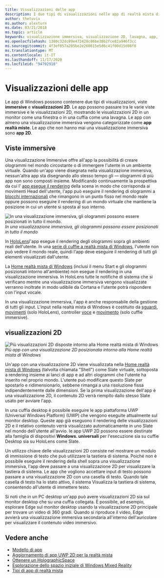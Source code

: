 ```yaml
---
title: Visualizzazioni delle app
description: I due tipi di visualizzazioni nelle app di realtà mista di Windows sono viste immersive e visualizzazioni 2D.
author: thetuvix
ms.author: alexturn
ms.date: 03/21/2018
ms.topic: article
keywords: visualizzazione immersiva, visualizzazione 2D, lavagna, app, cuffie per realtà mista, cuffie con realtà mista di Windows, auricolare realtà virtuale, HoloLens, MRTK, Toolkit realtà mista
ms.openlocfilehash: 1380c32dc89e472428c86be30b2fce82a946f3cc
ms.sourcegitcommit: 4f3ef057a285be2e260615e5d6c41f00d15d08f8
ms.translationtype: MT
ms.contentlocale: it-IT
ms.lasthandoff: 11/17/2020
ms.locfileid: "94702918"
---
```

# <a name="app-views"></a>Visualizzazioni delle app

Le app di Windows possono contenere due tipi di visualizzazioni, viste **immersive** e **visualizzazioni 2D**. Le app possono passare tra le varie viste immersive e le visualizzazioni 2D, mostrando le visualizzazioni 2D in un monitor come una finestra o in una cuffia come una lavagna. Le app con almeno una visualizzazione immersiva vengono categorizzate come **app realtà miste**. Le app che non hanno mai una visualizzazione immersiva sono **app 2D**.

## <a name="immersive-views"></a>Viste immersive

Una visualizzazione Immersive offre all'app la possibilità di creare ologrammi nel mondo circostante o di immergere l'utente in un ambiente virtuale. Quando un'app viene disegnata nella visualizzazione immersiva, nessun'altra app sta disegnando allo stesso tempo gli &mdash; ologrammi di più app non sono composti insieme. Modificando continuamente la prospettiva da cui l' [app esegue il rendering](../develop/platform-capabilities-and-apis/rendering.md) della scena in modo che corrisponda ai movimenti Head dell'utente, l'app può eseguire il rendering di ologrammi a [blocchi internazionali](coordinate-systems.md) che rimangono in un punto fisso nel mondo reale oppure possono eseguire il rendering di un mondo virtuale che mantiene la posizione in cui un utente si sposta al suo interno.

![In una visualizzazione immersiva, gli ologrammi possono essere posizionati in tutto il mondo.](images/designoverview-940px.jpg)<br>
*In una visualizzazione immersiva, gli ologrammi possono essere posizionati in tutto il mondo*

In [HoloLens](https://docs.microsoft.com/hololens/hololens1-hardware)l'app esegue il rendering degli ologrammi sopra gli ambienti reali dell'utente. In una [serie di cuffie a realtà mista di Windows](../discover/immersive-headset-hardware-details.md), l'utente non può vedere il mondo reale, quindi l'app deve eseguire il rendering di tutti gli elementi visualizzati dall'utente.

La [Home realtà mista di Windows](../discover/navigating-the-windows-mixed-reality-home.md) (inclusi il menu Start e gli ologrammi posizionati intorno all'ambiente) non esegue il rendering in una visualizzazione immersiva. In HoloLens tutte le notifiche di sistema che si verificano mentre una visualizzazione immersiva vengono visualizzate verranno inoltrate in modo udibile da Cortana e l'utente potrà rispondere con l'input vocale.

In una visualizzazione immersiva, l'app è anche responsabile della gestione di tutti gli input. L'input nella realtà mista di Windows è costituito da [sguardi](gaze-and-commit.md), [movimenti](gaze-and-commit.md#composite-gestures) (solo HoloLens), controller [voce](voice-input.md) e [movimento](motion-controllers.md) (solo cuffie immersive).

## <a name="2d-views"></a>visualizzazioni 2D

![Più visualizzazioni 2D disposte intorno alla Home realtà mista di Windows](images/teleportation-940px.png)<br>
*Più app con una visualizzazione 2D posizionata intorno alla Home realtà mista di Windows*

Un'app con una visualizzazione 2D viene visualizzata nella [Home realtà mista di Windows](../discover/navigating-the-windows-mixed-reality-home.md) (talvolta chiamata "Shell") come Slate virtuale, sottoposta a rendering insieme ai lanci di app e ad altri ologrammi che l'utente ha inserito nel proprio mondo. L'utente può modificare questo Slate per spostarlo e ridimensionarlo, sebbene rimanga a una risoluzione fissa indipendentemente dalle dimensioni. Se la prima visualizzazione dell'app è una visualizzazione 2D, il contenuto 2D verrà riempito dallo stesso Slate usato per avviare l'app.

In una cuffia desktop è possibile eseguire le app piattaforma UWP (Universal Windows Platform) (UWP) che vengono eseguite attualmente sul monitor desktop. Queste app già eseguono il rendering delle visualizzazioni 2D e il relativo contenuto verrà visualizzato automaticamente in uno Slate nel mondo dell'utente all'avvio. le app UWP 2D possono essere destinate alla famiglia di dispositivi **Windows. universali** per l'esecuzione sia su cuffie Desktop sia su HoloLens come Slate.

Un utilizzo chiave delle visualizzazioni 2D consiste nel mostrare un modulo di immissione di testo che può utilizzare la tastiera di sistema. Poiché non è possibile eseguire il rendering della shell sopra una visualizzazione immersiva, l'app deve passare a una visualizzazione 2D per visualizzare la tastiera di sistema. Le app che vogliono accettare input di testo possono passare a una visualizzazione 2D con una casella di testo. Quando tale casella di testo ha lo stato attivo, il sistema Visualizza la tastiera di sistema, consentendo all'utente di immettere testo.

Si noti che in un PC desktop un'app può avere visualizzazioni 2D sia sul monitor desktop che su una cuffia collegata. È possibile, ad esempio, esplorare Edge sul monitor desktop usando la visualizzazione 2D principale per trovare un video di 360 gradi. Quando si riproduce il video, Edge avvierà una visualizzazione immersiva secondaria all'interno dell'auricolare per visualizzare il contenuto video immersivo.

## <a name="see-also"></a>Vedere anche

* [Modello di app](app-model.md)
* [Aggiornamento di app UWP 2D per la realtà mista](../develop/porting-apps/building-2d-apps.md)
* [Ottenere un HolographicSpace](../develop/native/getting-a-holographicspace.md)
* [Esplorazione dello spazio iniziale di Windows Mixed Reality](../discover/navigating-the-windows-mixed-reality-home.md)
* [Tipi di app di realtà mista](types-of-mixed-reality-apps.md)
